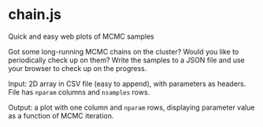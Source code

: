 # chain.js
Quick and easy web plots of MCMC samples

Got some long-running MCMC chains on the cluster? Would you like to periodically check up on them? Write the samples to a JSON file and use your browser to check up on the progress.

Input: 2D array in CSV file (easy to append), with parameters as headers. File has `nparam` columns and `nsamples` rows.

Output: a plot with one column and `nparam` rows, displaying parameter value as a function of MCMC iteration.
